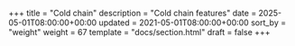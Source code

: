 +++
title = "Cold chain"
description = "Cold chain features"
date = 2025-05-01T08:00:00+00:00
updated = 2021-05-01T08:00:00+00:00
sort_by = "weight"
weight = 67
template = "docs/section.html"
draft = false
+++
